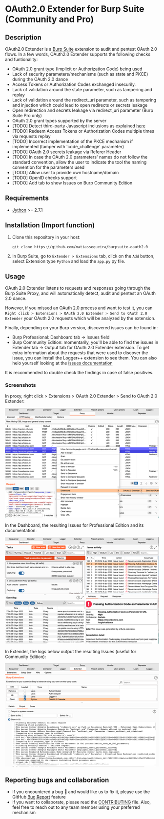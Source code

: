 # OAuth2.0 Extender for Burp Suite (Community and Pro)

## Description
OAuth2.0 Extender is a [Burp Suite](https://portswigger.net/burp/) extension to audit and pentest OAuth 2.0 flows. In a few words, OAuth2.0 Extender supports the following checks and funtionality:

- OAuth 2.0 grant type (Implicit or Authorization Code) being used
- Lack of security parameters/mechanisms (such as state and PKCE) during the OAuth 2.0 dance
- Access Tokens or Authorization Codes exchanged insecurily.
- Lack of validation around the state parameter, such as tampering and replay
- Lack of validation around the redirect_uri parameter, such as tampering and injection which could lead to open redirects or secrets leakage
- Open redirection and secrets leakage via redirect_uri parameter (Burp Suite Pro only)
- OAuth 2.0 grant types supported by the server
- [TODO] Detect third-party Javascript inclusions as explained [here](https://labs.detectify.com/2022/07/06/account-hijacking-using-dirty-dancing-in-sign-in-oauth-flows/)
- [TODO] Redeem Access Tokens or Authorization Codes multiple times via requests replay
- [TODO] Incorrect implementation of the PKCE mechanism if implemented (tamper with 'code_challenge' parameter)
- [TODO] OAuth 2.0 secrets leakage via Referer Header
- [TODO] In case the OAuth 2.0 parameters' names do not follow the standard convention, allow the user to indicate the tool the naming convention for the parameters used
- [TODO] Allow user to provide own hostname/domain
- [TODO] OpenID checks support
- [TODO] Add tab to show Issues on Burp Community Edition

## Requirements
- [Jython](https://www.jython.org/download) >= 2.7.1

## Installation (Import function)

1. Clone this repository in your host:

    `git clone https://github.com/matiassequeira/burpsuite-oauth2.0`

2. In Burp Suite, go to `Extender > Extensions` tab, click on the `Add` button, select Extension type `Python`  and load the `app.py` py file.

## Usage
OAuth 2.0 Extender listens to requests and responses going through the Burp Suite Proxy, and will automatically detect, audit and pentest an OAuth 2.0 dance.

However, if you missed an OAuth 2.0 process and want to test it, you can `Right click > Extensions > OAuth 2.0 Extender > Send to OAuth 2.0 Extender` your OAuth 2.0 requests which will be analyzed by the extension.

Finally, depending on your Burp version, discovered issues can be found in:

* Burp Professional: Dashboard tab -> Issues field
* Burp Community Edition: momentarily, you'll be able to find the issues in Extender tab -> Output tab for OAuth 2.0 Extender extension. To get extra information about the requests that were used to discover the issue, you can install the Logger++ extension to see them. You can also helo yourself looking at the [issues documentation](./issues_documentation.json) 

It is recommended to double check the findings in case of false positives.

### Screenshots

In proxy, right click > Extensions > OAuth 2.0 Extender > Send to OAuth 2.0 Extender:

<p align="center">
  <img src="./images/proxy-small.png" />
</p>

In the Dashboard, the resulting Issues for Professional Edition and its documentation:

<p align="center">
  <img src="./images/issues-small.png" />
</p>

In Extender, the logs below output the resulting Issues (useful for Community Edition):

<p align="center">
  <img src="./images/extender-small.png" />
</p>

## Reporting bugs and collaboration
- If you encountered a bug 🥴 and would like us to fix it, please use the GitHub [Bug Report](https://github.com/matiassequeira/burpsuite-oauth2.0/issues/new) feature
- If you want to collaborate, please read the [CONTRIBUTING](./CONTRIBUTING.md) file. Also, feel free to reach out to any team member using your preferred mechanism
